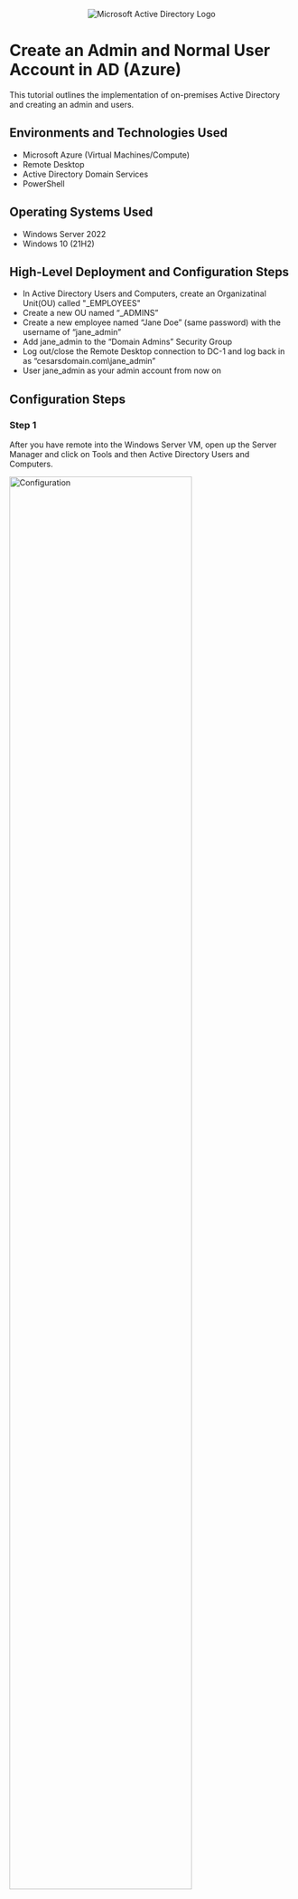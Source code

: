 <p align="center">
<img src="https://i.imgur.com/pU5A58S.png" alt="Microsoft Active Directory Logo"/>
</p>

<h1>Create an Admin and Normal User Account in AD (Azure)</h1>
This tutorial outlines the implementation of on-premises Active Directory and creating an admin and users.<br />

<h2>Environments and Technologies Used</h2>

- Microsoft Azure (Virtual Machines/Compute)
- Remote Desktop
- Active Directory Domain Services
- PowerShell

<h2>Operating Systems Used </h2>

- Windows Server 2022
- Windows 10 (21H2)

<h2>High-Level Deployment and Configuration Steps</h2>

- In Active Directory Users and Computers, create an Organizatinal Unit(OU) called "_EMPLOYEES"
- Create a new OU named “_ADMINS”
- Create a new employee named “Jane Doe” (same password) with the username of “jane_admin”
- Add jane_admin to the “Domain Admins” Security Group
- Log out/close the Remote Desktop connection to DC-1 and log back in as “cesarsdomain.com\jane_admin”
- User jane_admin as your admin account from now on


<h2>Configuration Steps</h2>

<p>
<h3>Step 1</h3>
After you have remote into the Windows Server VM, open up the Server Manager and click on Tools and then Active Directory Users and Computers.
</p>
<p>
<img src="https://i.imgur.com/7kxCz7J.png" height="80%" width="80%" alt="Configuration"/>
</p>

<p>
<h3>Step 2</h3>
Next we will create Organazation Units. In plain speak, they are similar to Folders. There are much more use cases for this but this is just an example. We are going to create two OU. One named "_EMPLOYEES" and the other named "_ADMINS". We can do this by right clicking on the domain name you created > New > Organizational Unit. 
</p>
<p>
<img src="https://i.imgur.com/5eFl4gN.png" height="80%" width="80%" />
</p>

<p>
<h3>Step 3</h3>
Create a new user in the OU "_ADMINS" by clicking on the the OU and right clicking the panel to the right. Next go to New > User.
</p>
<img src="https://i.imgur.com/TWsS3eF.png" height="80%" width="80%" />
<img src="https://i.imgur.com/ZwFObym.png" height="80%" width="80%" />

<p><h3>Step 4</h3>
We need to make Jane Doe an admin. Just because we created Jane's account in the OU named "_ADMINS" does not automatically give this user admin rights. We need to right click janes name > Properties Member Of > Add ... In the Select Group window type in "Domain" and click the "Check Names" button and select "Domain Admins" group and apply the changes.
</p>
<img src="https://i.imgur.com/IYvc9ny.png" height="80%" width="80%" />
<p>
<h3>Step 5</h3>
Go ahead and log off this user. We will need to go back to Azure and get the Public IP address for the DC-1 VM and login with the new credentials and permissions. In this example I will be using username as : cesarsdomain.com\jane_admin and the password. To check we can go to the Command Prompt and type in the command "whoami" to verify we are in the jane_admin user.
</p>
<img src="https://i.imgur.com/iy6cZn5.png" height="80%" width="80%" />



